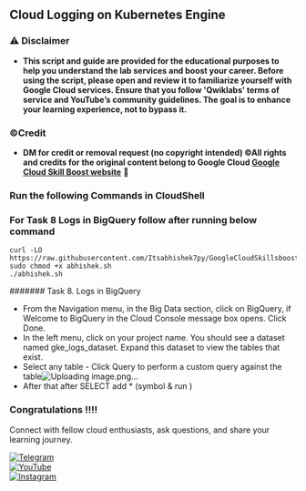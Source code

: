 ##   Cloud Logging on Kubernetes Engine




### ⚠️ Disclaimer
- **This script and guide are provided for  the educational purposes to help you understand the lab services and boost your career. Before using the script, please open and review it to familiarize yourself with Google Cloud services. Ensure that you follow 'Qwiklabs' terms of service and YouTube’s community guidelines. The goal is to enhance your learning experience, not to bypass it.**

### ©Credit
- **DM for credit or removal request (no copyright intended) ©All rights and credits for the original content belong to Google Cloud [Google Cloud Skill Boost website](https://www.cloudskillsboost.google/)** 🙏


### Run the following Commands in CloudShell
### For Task 8 Logs in BigQuery follow after running below command
```
curl -LO https://raw.githubusercontent.com/Itsabhishek7py/GoogleCloudSkillsboost/refs/heads/main/Cloud%20Logging%20on%20Kubernetes%20Engine/abhishek.sh
sudo chmod +x abhishek.sh
./abhishek.sh
```

####### Task 8. Logs in BigQuery
- From the Navigation menu, in the Big Data section, click on BigQuery, if Welcome to BigQuery in the Cloud Console message box opens. Click Done.
- In the left menu, click on your project name. You should see a dataset named gke_logs_dataset. Expand this dataset to view the tables that exist.
- Select any table - Click Query to perform a custom query against the table![Uploading image.png…]()
- After that after SELECT add * (symbol & run )
### Congratulations !!!!

Connect with fellow cloud enthusiasts, ask questions, and share your learning journey.  

[![Telegram](https://img.shields.io/badge/Telegram_Group-2CA5E0?style=for-the-badge&logo=telegram&logoColor=white)](https://t.me/+gBcgRTlZLyM4OGI1)  
[![YouTube](https://img.shields.io/badge/Subscribe-FF0000?style=for-the-badge&logo=youtube&logoColor=white)](https://www.youtube.com/@drabhishek.5460?sub_confirmation=1)  
[![Instagram](https://img.shields.io/badge/Follow-%23E4405F?style=for-the-badge&logo=instagram&logoColor=white)](https://www.instagram.com/drabhishek.5460/) 
